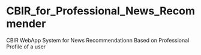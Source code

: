 # CBIR_for_Professional_News_Recommender
CBIR WebApp System for News Recommendationn Based on Professional Profile of a user
